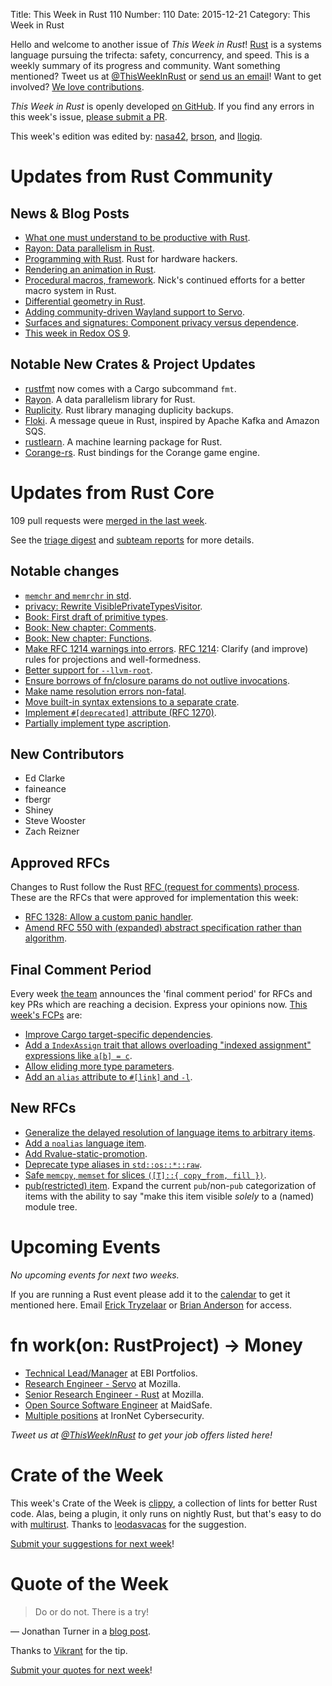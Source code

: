 Title: This Week in Rust 110
Number: 110
Date: 2015-12-21
Category: This Week in Rust

Hello and welcome to another issue of *This Week in Rust*!
[Rust](http://rust-lang.org) is a systems language pursuing the trifecta:
safety, concurrency, and speed. This is a weekly summary of its progress and
community. Want something mentioned? Tweet us at [@ThisWeekInRust](https://twitter.com/ThisWeekInRust) or [send us an
email](mailto:corey@octayn.net?subject=This%20Week%20in%20Rust%20Suggestion)!
Want to get involved? [We love
contributions](https://github.com/rust-lang/rust/blob/master/CONTRIBUTING.md).

*This Week in Rust* is openly developed [on GitHub](https://github.com/cmr/this-week-in-rust).
If you find any errors in this week's issue, [please submit a PR](https://github.com/cmr/this-week-in-rust/pulls).

This week's edition was edited by: [nasa42](https://github.com/nasa42), [brson](https://github.com/brson), and [llogiq](https://github.com/llogiq).


# Updates from Rust Community

## News & Blog Posts

* [What one must understand to be productive with Rust](https://medium.com/@ericdreichert/what-one-must-understand-to-be-productive-with-rust-e9e472116728).
* [Rayon: Data parallelism in Rust](http://smallcultfollowing.com/babysteps/blog/2015/12/18/rayon-data-parallelism-in-rust/).
* [Programming with Rust](http://hackaday.com/2015/12/18/programming-with-rust/). Rust for hardware hackers.
* [Rendering an animation in Rust](http://www.willusher.io/2015/12/16/rendering-an-animation-in-rust/).
* [Procedural macros, framework](http://www.ncameron.org/blog/procedural-macros-framework/). Nick's continued efforts for a better macro system in Rust.
* [Differential geometry in Rust](http://ebvalaim.mydevil.net/en/2015/12/18/differential-geometry-in-rust/).
* [Adding community-driven Wayland support to Servo](http://blogs.s-osg.org/community-driven-wayland-support-servo/).
* [Surfaces and signatures: Component privacy versus dependence](http://blog.pnkfx.org/blog/2015/12/19/signatures-and-surfaces-thoughts-on-privacy-versus-dependency/).
* [This week in Redox OS 9](http://www.redox-os.org/news/this-week-in-redox-9/).

## Notable New Crates & Project Updates

* [rustfmt](https://github.com/rust-lang-nursery/rustfmt) now comes with a Cargo subcommand `fmt`.
* [Rayon](https://github.com/nikomatsakis/rayon). A data parallelism library for Rust.
* [Ruplicity](https://github.com/mbrt/ruplicity). Rust library managing duplicity backups.
* [Floki](https://github.com/arthurprs/floki). A message queue in Rust, inspired by Apache Kafka and Amazon SQS.
* [rustlearn](https://github.com/maciejkula/rustlearn). A machine learning package for Rust.
* [Corange-rs](https://github.com/lucidscape/corange-rs). Rust bindings for the Corange game engine.

# Updates from Rust Core

109 pull requests were [merged in the last week][merged].

[merged]: https://github.com/issues?q=is%3Apr+org%3Arust-lang+is%3Amerged+merged%3A2015-12-14..2015-12-21

See the [triage digest][triage] and [subteam reports][subteam] for more details.

[triage]: https://internals.rust-lang.org/t/triage-digest-mon-dec-21-2015/3021
[subteam]: https://internals.rust-lang.org/t/subteam-reports-2015-12-21/3020

## Notable changes

* [`memchr` and `memrchr` in std](https://github.com/rust-lang/rust/pull/30381).
* [privacy: Rewrite VisiblePrivateTypesVisitor](https://github.com/rust-lang/rust/pull/29973).
* [Book: First draft of primitive types](https://github.com/rust-lang/book/pull/34).
* [Book: New chapter: Comments](https://github.com/rust-lang/book/pull/32).
* [Book: New chapter: Functions](https://github.com/rust-lang/book/pull/31).
* [Make RFC 1214 warnings into errors](https://github.com/rust-lang/rust/pull/30389). [RFC 1214](https://github.com/rust-lang/rfcs/blob/master/text/1214-projections-lifetimes-and-wf.md): Clarify (and improve) rules for projections and well-formedness.
* [Better support for `--llvm-root`](https://github.com/rust-lang/rust/pull/27937).
* [Ensure borrows of fn/closure params do not outlive invocations](https://github.com/rust-lang/rust/pull/30341).
* [Make name resolution errors non-fatal](https://github.com/rust-lang/rust/pull/30320).
* [Move built-in syntax extensions to a separate crate](https://github.com/rust-lang/rust/pull/30300).
* [Implement `#[deprecated]` attribute (RFC 1270)](https://github.com/rust-lang/rust/pull/30206).
* [Partially implement type ascription](https://github.com/rust-lang/rust/pull/30184).
 
## New Contributors

* Ed Clarke
* faineance
* fbergr
* Shiney
* Steve Wooster
* Zach Reizner

## Approved RFCs

Changes to Rust follow the Rust [RFC (request for comments)
process](https://github.com/rust-lang/rfcs#rust-rfcs). These
are the RFCs that were approved for implementation this week:

* [RFC 1328: Allow a custom panic handler](https://github.com/rust-lang/rfcs/pull/1328).
* [Amend RFC 550 with (expanded) abstract specification rather than algorithm](https://github.com/rust-lang/rfcs/pull/1384).

## Final Comment Period

Every week [the team](https://rust-lang.org/team.html) announces the
'final comment period' for RFCs and key PRs which are reaching a
decision. Express your opinions now. [This week's FCPs][fcp] are:

[fcp]: https://github.com/issues?utf8=%E2%9C%93&q=is%3Apr+org%3Arust-lang+label%3Afinal-comment-period+is%3Aopen

* [Improve Cargo target-specific dependencies](https://github.com/rust-lang/rfcs/pull/1361).
* [Add a `IndexAssign` trait that allows overloading "indexed assignment" expressions like `a[b] = c`](https://github.com/rust-lang/rfcs/pull/1129).
* [Allow eliding more type parameters](https://github.com/rust-lang/rfcs/pull/1196).
* [Add an `alias` attribute to `#[link]` and `-l`](https://github.com/rust-lang/rfcs/pull/1296).

## New RFCs

* [Generalize the delayed resolution of language items to arbitrary items](https://github.com/rust-lang/rfcs/pull/1408).
* [Add a `noalias` language item](https://github.com/rust-lang/rfcs/pull/1410).
* [Add Rvalue-static-promotion](https://github.com/rust-lang/rfcs/pull/1414).
* [Deprecate type aliases in `std::os::*::raw`](https://github.com/rust-lang/rfcs/pull/1415).
* [Safe `memcpy`, `memset` for slices `([T]::{ copy_from, fill })`](https://github.com/rust-lang/rfcs/pull/1419).
* [pub(restricted) item](https://github.com/rust-lang/rfcs/pull/1422). Expand the current `pub`/non-`pub` categorization of items with the ability to say "make this item visible *solely* to a (named) module tree.

# Upcoming Events

*No upcoming events for next two weeks.*

If you are running a Rust event please add it to the [calendar] to get
it mentioned here. Email [Erick Tryzelaar][erickt] or [Brian
Anderson][brson] for access.

[calendar]: https://www.google.com/calendar/embed?src=apd9vmbc22egenmtu5l6c5jbfc%40group.calendar.google.com
[erickt]: mailto:erick.tryzelaar@gmail.com
[brson]: mailto:banderson@mozilla.com

# fn work(on: RustProject) -> Money

* [Technical Lead/Manager](https://ebip.co.uk/careers) at EBI Portfolios.
* [Research Engineer - Servo](https://careers.mozilla.org/en-US/position/ozy21fwU) at Mozilla.
* [Senior Research Engineer - Rust](https://careers.mozilla.org/en-US/position/o0H41fww) at Mozilla.
* [Open Source Software Engineer](http://maidsafe.net/careers) at MaidSafe.
* [Multiple positions](http://rust.jobboard.io/employers/6824-ironnet-cybersecurity) at IronNet Cybersecurity.

*Tweet us at [@ThisWeekInRust](https://twitter.com/ThisWeekInRust) to get your job offers listed here!*

# Crate of the Week

This week's Crate of the Week is [clippy](https://github.com/Manishearth/rust-clippy), a collection of lints for better Rust code. Alas, being a plugin, it only runs on nightly Rust, but that's easy to do with [multirust](https://github.com/brson/multirust). Thanks to [leodasvacas](https://users.rust-lang.org/users/leodasvacas) for the suggestion.

[Submit your suggestions for next week][submit_crate]!

[submit_crate]: https://users.rust-lang.org/t/crate-of-the-week/2704

# Quote of the Week

> Do or do not. There is a try!

— Jonathan Turner in a [blog post](http://www.jonathanturner.org/2015/11/learning-to-try-things-in-rust.html).

Thanks to [Vikrant](https://users.rust-lang.org/users/nasa42) for the tip.

[Submit your quotes for next week][submit]!

[submit]: http://users.rust-lang.org/t/twir-quote-of-the-week/328

